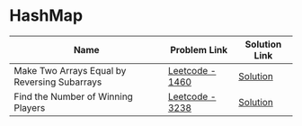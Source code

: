 # HashMap


| Name       | Problem Link                       | Solution Link                     |
|--------------------|------------------------------------|-----------------------------------|
| Make Two Arrays Equal by Reversing Subarrays          | [Leetcode - 1460](https://leetcode.com/problems/make-two-arrays-equal-by-reversing-subarrays)                | [Solution](https://github.com/moinhameed27/Ultimate-DSA/blob/main/Array/Easy/Make%20Two%20Arrays%20Equal%20by%20Reversing%20Subarrays.cpp)              |
| Find the Number of Winning Players         | [Leetcode - 3238](https://leetcode.com/problems/find-the-number-of-winning-players/description/)                | [Solution](https://github.com/moinhameed27/Ultimate-DSA/blob/main/Array/Easy/Find%20the%20Number%20of%20Winning%20Players.cpp)              |